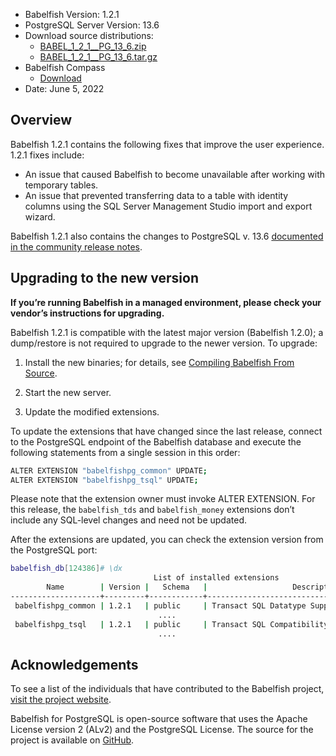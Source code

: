 - Babelfish Version: 1.2.1
- PostgreSQL Server Version: 13.6
- Download source distributions:
  - [BABEL_1_2_1__PG_13_6.zip](https://github.com/babelfish-for-postgresql/babelfish-for-postgresql/releases/download/BABEL_1_2_1__PG_13_6/BABEL_1_2_1__PG_13_6.zip)
  - [BABEL_1_2_1__PG_13_6.tar.gz](https://github.com/babelfish-for-postgresql/babelfish-for-postgresql/releases/download/BABEL_1_2_1__PG_13_6/BABEL_1_2_1__PG_13_6.tar.gz)
- Babelfish Compass
  - [Download](https://github.com/babelfish-for-postgresql/babelfish_compass/releases)
- Date: June 5, 2022

## Overview

Babelfish 1.2.1 contains the following fixes that improve the user experience.  1.2.1 fixes include:
- An issue that caused Babelfish to become unavailable after working with temporary tables.
- An issue that prevented transferring data to a table with identity columns using the SQL Server Management Studio import and export wizard.

Babelfish 1.2.1 also contains the changes to PostgreSQL v. 13.6 [documented in the community release notes](https://www.postgresql.org/docs/release/13.6/).



## Upgrading to the new version

**If you’re running Babelfish in a managed environment, please check your vendor’s instructions for upgrading.**

Babelfish 1.2.1 is compatible with the latest major version (Babelfish 1.2.0); a dump/restore is not required to upgrade to the newer version. To upgrade:

1. Install the new binaries; for details, see [Compiling Babelfish From Source](https://babelfishpg.org/docs/installation/compiling-babelfish-from-source/).

2. Start the new server.

3. Update the modified extensions. 

To update the extensions that have changed since the last release, connect to the PostgreSQL endpoint of the Babelfish database and execute the following statements from a single session in this order:

```bash
ALTER EXTENSION "babelfishpg_common" UPDATE;
ALTER EXTENSION "babelfishpg_tsql" UPDATE;
```

Please note that the extension owner must invoke ALTER EXTENSION. For this release, the `babelfish_tds` and `babelfish_money` extensions don’t include any SQL-level changes and need not be updated.

After the extensions are updated, you can check the extension version from the PostgreSQL port:

```bash
babelfish_db[124386]# \dx
                                List of installed extensions
        Name        | Version |   Schema   |                   Description
--------------------+---------+------------+-------------------------------------------------
 babelfishpg_common | 1.2.1   | public     | Transact SQL Datatype Support
                                 ....
 babelfishpg_tsql   | 1.2.1   | public     | Transact SQL Compatibility
                                 ....
```


## Acknowledgements

To see a list of the individuals that have contributed to the Babelfish project, [visit the project website](https://babelfishpg.org/contributors/).

Babelfish for PostgreSQL is open-source software that uses the Apache License version 2 (ALv2) and the PostgreSQL License. The source for the project is available on [GitHub](https://github.com/babelfish-for-postgresql). 

